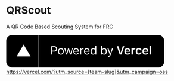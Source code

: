 # QRScout

A QR Code Based Scouting System for FRC

![Powered by Vercel](/powered-by-vercel.svg 'Powered by Vercel')
https://vercel.com/?utm_source=[team-slug]&utm_campaign=oss
